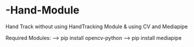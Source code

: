 # -Hand-Module
Hand Track without using HandTracking Module &amp; using CV and Mediapipe

Required Modules:
--> pip install opencv-python
--> pip install mediapipe
